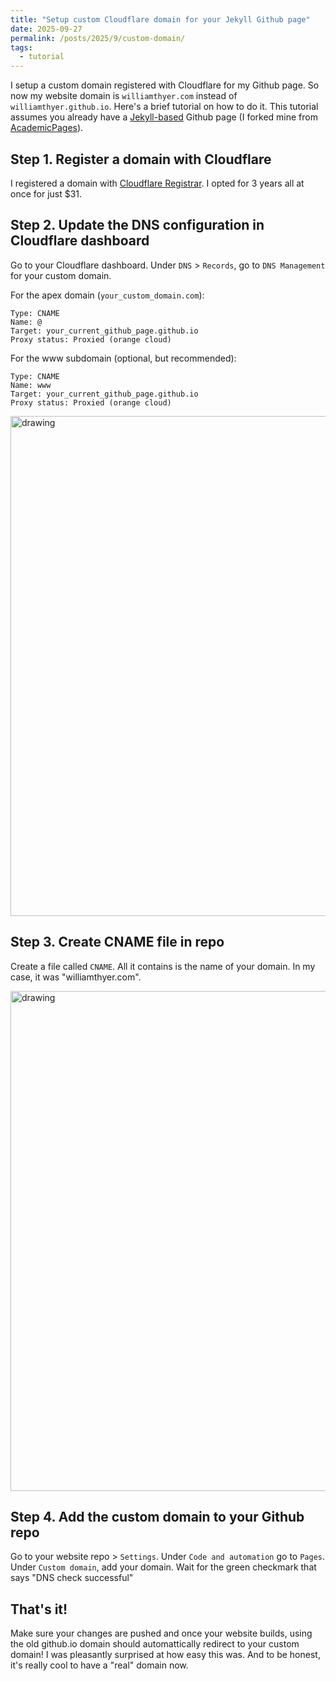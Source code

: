 ```yaml
---
title: "Setup custom Cloudflare domain for your Jekyll Github page"
date: 2025-09-27
permalink: /posts/2025/9/custom-domain/
tags:
  - tutorial
---
```


<!-- <img src="" alt="drawing" width="800"/> -->

I setup a custom domain registered with Cloudflare for my Github page. So now my website domain is `williamthyer.com` instead of `williamthyer.github.io`. Here's a brief tutorial on how to do it. This tutorial assumes you already have a [Jekyll-based](https://github.com/jekyll/jekyll) Github page (I forked mine from [AcademicPages](https://github.com/academicpages/academicpages.github.io)). 

## Step 1. Register a domain with Cloudflare
I registered a domain with [Cloudflare Registrar](https://www.cloudflare.com/products/registrar/). I opted for 3 years all at once for just $31.


## Step 2. Update the DNS configuration in Cloudflare dashboard

Go to your Cloudflare dashboard. Under `DNS` > `Records`, go to `DNS Management` for your custom domain.

For the apex domain (`your_custom_domain.com`):  
```
Type: CNAME  
Name: @   
Target: your_current_github_page.github.io  
Proxy status: Proxied (orange cloud)  
```

For the www subdomain (optional, but recommended):  
```
Type: CNAME  
Name: www  
Target: your_current_github_page.github.io  
Proxy status: Proxied (orange cloud)  
```

<img src="https://williamthyer.github.io/images/custom_domain/dns_management.png" alt="drawing" width="800"/>

## Step 3. Create CNAME file in repo
Create a file called `CNAME`. All it contains is the name of your domain. In my case, it was "williamthyer.com".

<img src="https://williamthyer.github.io/images/custom_domain/dns_check_successful.png" alt="drawing" width="800"/>

## Step 4. Add the custom domain to your Github repo
Go to your website repo > `Settings`. Under `Code and automation` go to `Pages`. Under `Custom domain`, add your domain. Wait for the green checkmark that says "DNS check successful"

## That's it!
Make sure your changes are pushed and once your website builds, using the old github.io domain should automattically redirect to your custom domain! I was pleasantly surprised at how easy this was. And to be honest, it's really cool to have a "real" domain now.